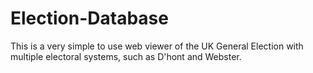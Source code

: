 # Election-Database
 
This is a very simple to use web viewer of the UK General Election with multiple electoral systems, such as D'hont and Webster.
